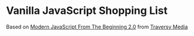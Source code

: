 # Vanilla JavaScript Shopping List

Based on [Modern JavaScript From The Beginning 2.0](https://www.traversymedia.com/modern-javascript-2-0) from [Traversy Media](https://www.traversymedia.com)

